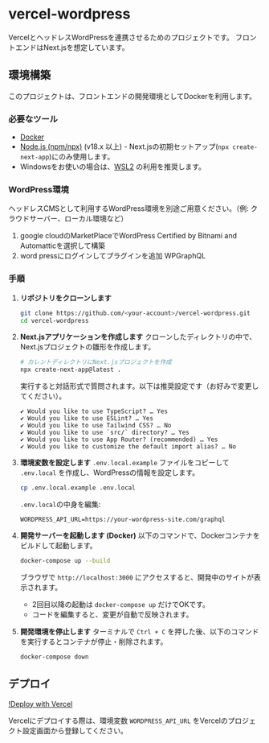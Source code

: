 # vercel-wordpress

VercelとヘッドレスWordPressを連携させるためのプロジェクトです。
フロントエンドはNext.jsを想定しています。

## 環境構築

このプロジェクトは、フロントエンドの開発環境としてDockerを利用します。

### 必要なツール
*   [Docker](https://www.docker.com/get-started)
*   [Node.js (npm/npx)](https://nodejs.org/ja/) (v18.x 以上) - Next.jsの初期セットアップ(`npx create-next-app`)にのみ使用します。
*   Windowsをお使いの場合は、[WSL2](https://learn.microsoft.com/ja-jp/windows/wsl/install) の利用を推奨します。

### WordPress環境
ヘッドレスCMSとして利用するWordPress環境を別途ご用意ください。（例: クラウドサーバー、ローカル環境など）
1. google cloudのMarketPlaceでWordPress Certified by Bitnami and Automatticを選択して構築
2. word pressにログインしてプラグインを追加
WPGraphQL

### 手順

1.  **リポジトリをクローンします**
    ```bash
    git clone https://github.com/<your-account>/vercel-wordpress.git
    cd vercel-wordpress
    ```

2.  **Next.jsアプリケーションを作成します**
    クローンしたディレクトリの中で、Next.jsプロジェクトの雛形を作成します。
    ```bash
    # カレントディレクトリにNext.jsプロジェクトを作成
    npx create-next-app@latest .
    ```
    実行すると対話形式で質問されます。以下は推奨設定です（お好みで変更してください）。
    ```
    ✔ Would you like to use TypeScript? … Yes
    ✔ Would you like to use ESLint? … Yes
    ✔ Would you like to use Tailwind CSS? … No
    ✔ Would you like to use `src/` directory? … Yes
    ✔ Would you like to use App Router? (recommended) … Yes
    ✔ Would you like to customize the default import alias? … No
    ```

3.  **環境変数を設定します**
    `.env.local.example` ファイルをコピーして `.env.local` を作成し、WordPressの情報を設定します。
    ```bash
    cp .env.local.example .env.local
    ```
    `.env.local`の中身を編集:
    ```
    WORDPRESS_API_URL=https://your-wordpress-site.com/graphql
    ```

4.  **開発サーバーを起動します (Docker)**
    以下のコマンドで、Dockerコンテナをビルドして起動します。
    ```bash
    docker-compose up --build
    ```
    ブラウザで `http://localhost:3000` にアクセスすると、開発中のサイトが表示されます。
    
    *   2回目以降の起動は `docker-compose up` だけでOKです。
    *   コードを編集すると、変更が自動で反映されます。

5.  **開発環境を停止します**
    ターミナルで `Ctrl + C` を押した後、以下のコマンドを実行するとコンテナが停止・削除されます。
    ```bash
    docker-compose down
    ```

## デプロイ

[!Deploy with Vercel](https://vercel.com/new/clone?repository-url=https%3A%2F%2Fgithub.com%2F<your-account>%2Fvercel-wordpress)

Vercelにデプロイする際は、環境変数 `WORDPRESS_API_URL` をVercelのプロジェクト設定画面から登録してください。